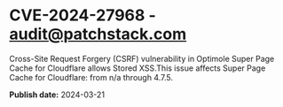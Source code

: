 # CVE-2024-27968 - audit@patchstack.com

Cross-Site Request Forgery (CSRF) vulnerability in Optimole Super Page Cache for Cloudflare allows Stored XSS.This issue affects Super Page Cache for Cloudflare: from n/a through 4.7.5.



**Publish date:** 2024-03-21
